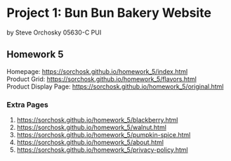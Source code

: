 # Project 1: Bun Bun Bakery Website
by Steve Orchosky
05630-C PUI

## Homework 5
Homepage: https://sorchosk.github.io/homework_5/index.html  
Product Grid: https://sorchosk.github.io/homework_5/flavors.html  
Product Display Page: https://sorchosk.github.io/homework_5/original.html  

### Extra Pages
1. https://sorchosk.github.io/homework_5/blackberry.html
2. https://sorchosk.github.io/homework_5/walnut.html
3. https://sorchosk.github.io/homework_5/pumpkin-spice.html
4. https://sorchosk.github.io/homework_5/about.html
5. https://sorchosk.github.io/homework_5/privacy-policy.html
